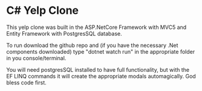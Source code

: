 # C# Yelp Clone

This yelp clone was built in the ASP.NetCore Framework with MVC5 and Entity Framework with PostgresSQL database.

To run download the github repo and (if you have the necessary .Net components downloaded) type "dotnet watch run" in the appropriate folder in you console/terminal.

You will need postgresSQL installed to have full functionality, but with the EF LINQ commands it will create the appropriate modals automagically. God bless code first.